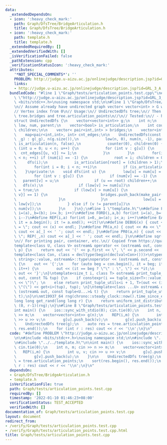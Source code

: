 ```yaml
---
data:
  _extendedDependsOn:
  - icon: ':heavy_check_mark:'
    path: Graph/DfsTree/BridgeArticulation.h
    title: Graph/DfsTree/BridgeArticulation.h
  - icon: ':heavy_check_mark:'
    path: template.h
    title: template.h
  _extendedRequiredBy: []
  _extendedVerifiedWith: []
  _isVerificationFailed: false
  _pathExtension: cpp
  _verificationStatusIcon: ':heavy_check_mark:'
  attributes:
    '*NOT_SPECIAL_COMMENTS*': ''
    PROBLEM: http://judge.u-aizu.ac.jp/onlinejudge/description.jsp?id=GRL_3_A
    links:
    - http://judge.u-aizu.ac.jp/onlinejudge/description.jsp?id=GRL_3_A
  bundledCode: "#line 1 \"Graph/tests/articulation_points.test.cpp\"\n#define PROBLEM\
    \ \"http://judge.u-aizu.ac.jp/onlinejudge/description.jsp?id=GRL_3_A\"\n\n#include\
    \ <bits/stdc++.h>\nusing namespace std;\n\n#line 1 \"Graph/DfsTree/BridgeArticulation.h\"\
    \n// Assume already have undirected graph vector< vector<int> > G with V vertices\n\
    // Vertex index from 0\n// Usage:\n// UndirectedDfs tree;\n// Then you can use\
    \ tree.bridges and tree.articulation_points\n//\n// Tested:\n// - https://judge.yosupo.jp/problem/two_edge_connected_components\n\
    struct UndirectedDfs {\n    vector<vector<int>> g;\n    int n;\n    vector<int>\
    \ low, num, parent;\n    vector<bool> is_articulation;\n    int counter, root,\
    \ children;\n\n    vector< pair<int,int> > bridges;\n    vector<int> articulation_points;\n\
    \    map<pair<int,int>, int> cnt_edges;\n\n    UndirectedDfs(const vector<vector<int>>&\
    \ _g) : g(_g), n(g.size()),\n            low(n, 0), num(n, -1), parent(n, 0),\
    \ is_articulation(n, false),\n            counter(0), children(0) {\n        for\
    \ (int u = 0; u < n; u++) {\n            for (int v : g[u]) {\n              \
    \  cnt_edges[{u, v}] += 1;\n            }\n        }\n        for(int i = 0; i\
    \ < n; ++i) if (num[i] == -1) {\n            root = i; children = 0;\n       \
    \     dfs(i);\n            is_articulation[root] = (children > 1);\n        }\n\
    \        for(int i = 0; i < n; ++i)\n            if (is_articulation[i]) articulation_points.push_back(i);\n\
    \    }\nprivate:\n    void dfs(int u) {\n        low[u] = num[u] = counter++;\n\
    \        for (int v : g[u]) {\n            if (num[v] == -1) {\n             \
    \   parent[v] = u;\n                if (u == root) children++;\n             \
    \   dfs(v);\n                if (low[v] >= num[u])\n                    is_articulation[u]\
    \ = true;\n                if (low[v] > num[u]) {\n                    if (cnt_edges[{u,\
    \ v}] == 1) {\n                        bridges.push_back(make_pair(u, v));\n \
    \                   }\n                }\n                low[u] = min(low[u],\
    \ low[v]);\n            } else if (v != parent[u])\n                low[u] = min(low[u],\
    \ num[v]);\n        }\n    }\n};\n#line 1 \"template.h\"\n#define FOR(i,a,b) for(int\
    \ i=(a),_b=(b); i<=_b; i++)\n#define FORD(i,a,b) for(int i=(a),_b=(b); i>=_b;\
    \ i--)\n#define REP(i,a) for(int i=0,_a=(a); i<_a; i++)\n#define EACH(it,a) for(__typeof(a.begin())\
    \ it = a.begin(); it != a.end(); ++it)\n\n#define DEBUG(x) { cout << #x << \"\
    \ = \"; cout << (x) << endl; }\n#define PR(a,n) { cout << #a << \" = \"; FOR(_,1,n)\
    \ cout << a[_] << ' '; cout << endl; }\n#define PR0(a,n) { cout << #a << \" =\
    \ \"; REP(_,n) cout << a[_] << ' '; cout << endl; }\n\n#define sqr(x) ((x) * (x))\n\
    \n// For printing pair, container, etc.\n// Copied from https://quangloc99.github.io/2021/07/30/my-CP-debugging-template.html\n\
    template<class U, class V> ostream& operator << (ostream& out, const pair<U, V>&\
    \ p) {\n    return out << '(' << p.first << \", \" << p.second << ')';\n}\n\n\
    template<class Con, class = decltype(begin(declval<Con>()))>\ntypename enable_if<!is_same<Con,\
    \ string>::value, ostream&>::type\noperator << (ostream& out, const Con& con)\
    \ {\n    out << '{';\n    for (auto beg = con.begin(), it = beg; it != con.end();\
    \ it++) {\n        out << (it == beg ? \"\" : \", \") << *it;\n    }\n    return\
    \ out << '}';\n}\ntemplate<size_t i, class T> ostream& print_tuple_utils(ostream&\
    \ out, const T& tup) {\n    if constexpr(i == tuple_size<T>::value) return out\
    \ << \")\"; \n    else return print_tuple_utils<i + 1, T>(out << (i ? \", \" :\
    \ \"(\") << get<i>(tup), tup); \n}\ntemplate<class ...U> ostream& operator <<\
    \ (ostream& out, const tuple<U...>& t) {\n    return print_tuple_utils<0, tuple<U...>>(out,\
    \ t);\n}\n\nmt19937_64 rng(chrono::steady_clock::now().time_since_epoch().count());\n\
    long long get_rand(long long r) {\n    return uniform_int_distribution<long long>\
    \ (0, r-1)(rng);\n}\n#line 8 \"Graph/tests/articulation_points.test.cpp\"\n\n\
    int main() {\n    ios::sync_with_stdio(0); cin.tie(0);\n    int n, m; cin >> n\
    \ >> m;\n    vector<vector<int>> g(n);\n    REP(i,m) {\n        int u, v; cin\
    \ >> u >> v;\n        g[u].push_back(v);\n        g[v].push_back(u);\n    }\n\n\
    \    UndirectedDfs tree(g);\n    auto res = tree.articulation_points;\n    sort(res.begin(),\
    \ res.end());\n    for (int r : res) cout << r << '\\n';\n}\n"
  code: "#define PROBLEM \"http://judge.u-aizu.ac.jp/onlinejudge/description.jsp?id=GRL_3_A\"\
    \n\n#include <bits/stdc++.h>\nusing namespace std;\n\n#include \"../DfsTree/BridgeArticulation.h\"\
    \n#include \"../../template.h\"\n\nint main() {\n    ios::sync_with_stdio(0);\
    \ cin.tie(0);\n    int n, m; cin >> n >> m;\n    vector<vector<int>> g(n);\n \
    \   REP(i,m) {\n        int u, v; cin >> u >> v;\n        g[u].push_back(v);\n\
    \        g[v].push_back(u);\n    }\n\n    UndirectedDfs tree(g);\n    auto res\
    \ = tree.articulation_points;\n    sort(res.begin(), res.end());\n    for (int\
    \ r : res) cout << r << '\\n';\n}\n"
  dependsOn:
  - Graph/DfsTree/BridgeArticulation.h
  - template.h
  isVerificationFile: true
  path: Graph/tests/articulation_points.test.cpp
  requiredBy: []
  timestamp: '2022-01-10 01:46:23+08:00'
  verificationStatus: TEST_ACCEPTED
  verifiedWith: []
documentation_of: Graph/tests/articulation_points.test.cpp
layout: document
redirect_from:
- /verify/Graph/tests/articulation_points.test.cpp
- /verify/Graph/tests/articulation_points.test.cpp.html
title: Graph/tests/articulation_points.test.cpp
---
```


